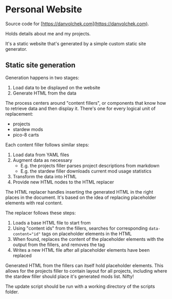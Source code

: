 # Personal Website

Source code for [https://danvolchek.com](https://danvolchek.com).

Holds details about me and my projects.

It's a static website that's generated by a simple custom static site generator.

## Static site generation

Generation happens in two stages:

1. Load data to be displayed on the website
2. Generate HTML from the data

The process centers around "content fillers", or components that know how to retrieve data and then display it.
There's one for every logical unit of replacement:
- projects
- stardew mods
- pico-8 carts

Each content filler follows similar steps:

1. Load data from YAML files
1. Augment data as necessary
    - E.g. the projects filler parses project descriptions from markdown
    - E.g. the stardew filler downloads current mod usage statistics
1. Transform the data into HTML
1. Provide new HTML nodes to the HTML replacer

The HTML replacer handles inserting the generated HTML in the right places in the document. It's based on the idea of
replacing placeholder elements with real content.

The replacer follows these steps:

1. Loads a base HTML file to start from
1. Using "content ids" from the fillers, searches for corresponding `data-content="id"` tags on placeholder elements in the HTML
1. When found, replaces the content of the placeholder elements with the output from the fillers, and removes the tag
1. Writes a new HTML file after all placeholder elements have been replaced


Generated HTML from the fillers can itself hold placeholder elements. This allows for the projects filler to contain layout
for all projects, including where the stardew filler should place it's generated mods list. Nifty!

The update script should be run with a working directory of the scripts folder.
